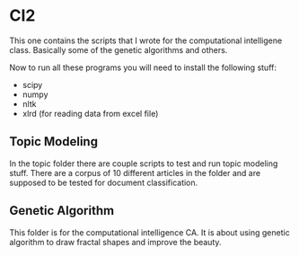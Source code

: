 # CI2
This one contains the scripts that I wrote for the computational intelligene class. Basically some of the genetic algorithms
and others.

Now to run all these programs you will need to install the following stuff:
- scipy
- numpy
- nltk
- xlrd (for reading data from excel file)

## Topic Modeling
In the topic folder there are couple scripts to test and run topic modeling stuff. There are a corpus of 10 different articles in the folder and are supposed to be tested for document classification.

## Genetic Algorithm
This folder is for the computational intelligence CA. It is about using genetic algorithm to draw fractal shapes and improve the beauty.
